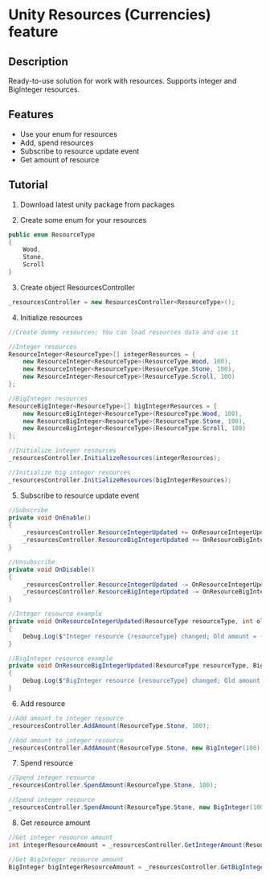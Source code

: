 # Unity Resources (Currencies) feature

## Description
Ready-to-use solution for work with resources. 
Supports integer and BigInteger resources.

## Features
- Use your enum for resources
- Add, spend resources
- Subscribe to resource update event
- Get amount of resource

## Tutorial
1. Download latest unity package from packages

2. Create some enum for your resources
```C#
public enum ResourceType
{
    Wood,
    Stone,
    Scroll
}
```

3. Create object ResourcesController
```C#
_resourcesController = new ResourcesController<ResourceType>();
```

4. Initialize resources
```C#
//Create dummy resources; You can load resources data and use it

//Integer resources
ResourceInteger<ResourceType>[] integerResources = {
    new ResourceInteger<ResourceType>(ResourceType.Wood, 100),
    new ResourceInteger<ResourceType>(ResourceType.Stone, 100),
    new ResourceInteger<ResourceType>(ResourceType.Scroll, 100)
};

//BigInteger resources
ResourceBigInteger<ResourceType>[] bigIntegerResources = {
    new ResourceBigInteger<ResourceType>(ResourceType.Wood, 100),
    new ResourceBigInteger<ResourceType>(ResourceType.Stone, 100),
    new ResourceBigInteger<ResourceType>(ResourceType.Scroll, 100)
};

//Initialize integer resources
_resourcesController.InitializeResources(integerResources);

//Initialize big integer resources
_resourcesController.InitializeResources(bigIntegerResources);
```

5. Subscribe to resource update event
```C#
//Subscribe
private void OnEnable()
{
    _resourcesController.ResourceIntegerUpdated += OnResourceIntegerUpdated;
    _resourcesController.ResourceBigIntegerUpdated += OnResourceBigIntegerUpdated;
}

//Unsubscribe
private void OnDisable()
{
    _resourcesController.ResourceIntegerUpdated -= OnResourceIntegerUpdated;
    _resourcesController.ResourceBigIntegerUpdated -= OnResourceBigIntegerUpdated;
}

//Integer resource example
private void OnResourceIntegerUpdated(ResourceType resourceType, int oldAmount, int newAmount)
{
    Debug.Log($"Integer resource {resourceType} changed; Old amount = {oldAmount}, new amount = {newAmount}");
}

//BigInteger resource example
private void OnResourceBigIntegerUpdated(ResourceType resourceType, BigInteger oldAmount, BigInteger newAmount)
{
    Debug.Log($"BigInteger resource {resourceType} changed; Old amount = {oldAmount}, new amount = {newAmount}");
}
```

6. Add resource
```C#
//Add amount to integer resource
_resourcesController.AddAmount(ResourceType.Stone, 100);

//Add amount to integer resource
_resourcesController.AddAmount(ResourceType.Stone, new BigInteger(100));
```

7. Spend resource
```C#
//Spend integer resource
_resourcesController.SpendAmount(ResourceType.Stone, 100);

//Spend integer resource
_resourcesController.SpendAmount(ResourceType.Stone, new BigInteger(100));
```

8. Get resource amount
```C#
//Get integer resource amount
int integerResourceAmount = _resourcesController.GetIntegerAmount(ResourceType.Stone);

//Get BigInteger resource amount
BigInteger bigIntegerResourceAmount = _resourcesController.GetBigIntegerAmount(ResourceType.Stone);
```
